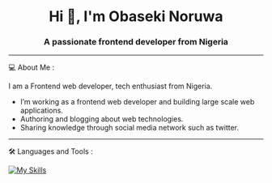 <h1 align="center">Hi 👋, I'm Obaseki Noruwa</h1>
<h3 align="center">A passionate frontend developer from Nigeria</h3>

<hr/>

💻   About Me :
<p>I am a Frontend web developer, tech enthusiast  from Nigeria.</p>

<ul>
  <li>I’m working as a frontend web developer and building large scale web applications.</li>
  <li>Authoring and blogging about web technologies.</li>
  <li>Sharing knowledge through social media network such as twitter.</li>
 </ul>
 
 <hr/>
 
 🛠️ Languages and Tools :

[![My Skills](https://skillicons.dev/icons?i=js,html,css,php,laravel,typescript,reactjs,vuejs,redux,pinia,git)](https://skillicons.dev)
```
